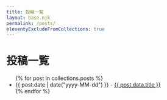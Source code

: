 ```yaml
---
title: 投稿一覧
layout: base.njk
permalink: /posts/
eleventyExcludeFromCollections: true
---
```


<h1>投稿一覧</h1>
<ul>
{% for post in collections.posts %}
  <li><time>{{ post.date | date("yyyy-MM-dd") }}</time> - <a href="{{ post.url | url }}">{{ post.data.title }}</a></li>
{% endfor %}
</ul>